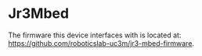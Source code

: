 # Jr3Mbed

The firmware this device interfaces with is located at: https://github.com/roboticslab-uc3m/jr3-mbed-firmware.
